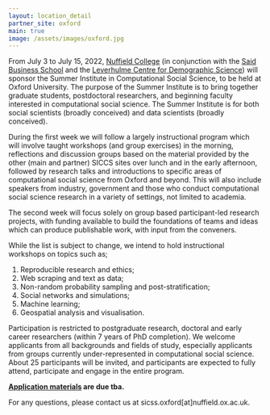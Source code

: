```yaml
---
layout: location_detail
partner_site: oxford
main: true
image: /assets/images/oxford.jpg
---
```


From July 3 to July 15, 2022, [Nuffield College](https://www.nuffield.ox.ac.uk/) (in conjunction with the [Said Business School](https://www.sbs.ox.ac.uk/) and the [Leverhulme Centre for Demographic Science](https://www.demographicscience.ox.ac.uk/)) will sponsor the Summer Institute in Computational Social Science, to be held at Oxford University. The purpose of the Summer Institute is to bring together graduate students, postdoctoral researchers, and beginning faculty interested in computational social science. The Summer Institute is for both social scientists (broadly conceived) and data scientists (broadly conceived).

During the first week we will follow a largely instructional program which will involve taught workshops (and group exercises) in the morning, reflections and discussion groups based on the material provided by the other (main and partner) SICCS sites over lunch and in the early afternoon, followed by research talks and introductions to specific areas of computational social science from Oxford and beyond. This will also include speakers from industry, government and those who conduct computational social science research in a variety of settings, not limited to academia.

The second week will focus solely on group based participant-led research projects, with funding available to build the foundations of teams and ideas which can produce publishable work, with input from the conveners. 

While the list is subject to change, we intend to hold instructional workshops on topics such as;

1. Reproducible research and ethics;
2. Web scraping and text as data;
3. Non-random probability sampling and post-stratification;
4. Social networks and simulations;
5. Machine learning;
6. Geospatial analysis and visualisation.

Participation is restricted to postgraduate research, doctoral and early career researchers (within 7 years of PhD completion). We welcome applicants from all backgrounds and fields of study, especially applicants from groups currently under-represented in computational social science. About 25 participants will be invited, and participants are expected to fully attend, participate and engage in the entire program.

**[Application materials](https://compsocialscience.github.io/summer-institute/2022/oxford/apply) are due tba.**

For any questions, please contact us at sicss.oxford[at]nuffield.ox.ac.uk.
